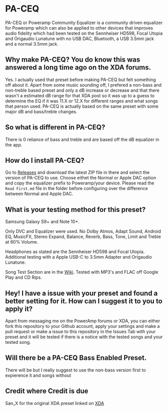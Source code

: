 # PA-CEQ
PA-CEQ or Poweramp Community Equalizer is a community driven equalizer for Poweramp which can also be applied to other devices that improves audio fidelity which had been tested on the Sennheiser HD598, Focal Utopia and Origaudio Lunatune with no USB DAC, Bluetooth, a USB 3.5mm jack and a normal 3.5mm jack.

## Why make PA-CEQ? You do know this was answered a long time ago on the XDA forums.
Yes. I actually used that preset before making PA-CEQ but felt something off about it. Apart from some music sounding off, I prefered a non-bass and non-treble based preset and only a dB increase or decrease and that there wasn't a estimated dB range for that XDA post so it was up to a guess to determine the EQ if it was 11.X or 12.X for different ranges and what songs that person used. PA-CEQ is actually based on the same preset with some major dB and bass/treble changes.

## So what is different in PA-CEQ?
There is 0 reliance of bass and treble and are based off the dB equalizer in the app.

## How do I install PA-CEQ?
Go to [Releases](https://github.com/GanstaKingofSA/PA-CEQ/releases) and download the latest ZIP file in there and select the version of PA-CEQ to use. Choose eithet the Normal or Apple DAC option and copy the equalizer prefix to Poweramp/your device.
Please read the `Read First.md` file in the folder before configuring over the difference between Normal and Apple DAC.

## What is your testing method for this preset? 
Samsung Galaxy S9+ and Note 10+. 

Only DVC and Equalizer were used. No Dolby Atmos, Adapt Sound, Android EQ, MusicFX, Stereo Expand, Balance, Reverb, Bass, Tone, Limit and Treble at 60% Volume.

Headphones as stated are the Sennheiser HD598 and Focal Utopia. Additional testing with a Apple USB-C to 3.5mm Adapter and Origaudio Lunatune.

Song Test Section are in the [Wiki](https://github.com/GanstaKingofSA/PA-CEQ/wiki/Songs-Tested). Tested with MP3's and FLAC off Google Play and CD Rips.

## Hey! I have a issue with your preset and found a better setting for it. How can I suggest it to you to apply it?
Apart from messaging me on the PowerAmp forums or XDA, you can either fork this repository to your Github account, apply your settings and make a pull request or make a issue to this repository in the Issues Tab with your preset and it will be tested if there is a notice with the tested songs and your tested song.

## Will there be a PA-CEQ Bass Enabled Preset.
There will be but I really suggest to use the non-bass version first to expierence it and songs without 

## Credit where Credit is due
San_X for the original XDA preset linked on [XDA](https://forum.xda-developers.com/showthread.php?t=2674303&page=5)
